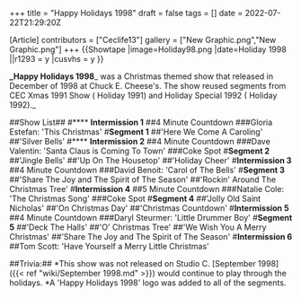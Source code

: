 +++
title = "Happy Holidays 1998"
draft = false
tags = []
date = 2022-07-22T21:29:20Z

[Article]
contributors = ["Ceclife13"]
gallery = ["New Graphic.png","New Graphic.png"]
+++
{{Showtape
|image=Holiday98.png
|date=Holiday 1998
||r1293 = y
|cusvhs = y
}}

**_Happy Holidays 1998**_ was a Christmas themed show that released in December of 1998 at Chuck E. Cheese's. The show reused segments from CEC Xmas 1991 Show  ( Holiday 1991) and Holiday Special 1992  ( Holiday 1992)._

##Show List##
#**** **Intermission 1**
##4 Minute Countdown
###Gloria Estefan: 'This Christmas'
#**Segment 1**
##'Here We Come A Caroling'
##'Silver Bells'
#**** **Intermission 2**
##4 Minute Countdown
###Dave Valentin: 'Santa Claus is Coming To Town'
###Coke Spot
#**Segment 2**
##'Jingle Bells'
##'Up On The Housetop'
##'Holiday Cheer'
#**Intermission 3**
##4 Minute Countdown
###David Benoit: 'Carol of The Bells'
#**Segment 3**
##'Share The Joy and The Spirit of The Season'
##'Rockin' Around The Christmas Tree'
#**Intermission 4**
##5 Minute Countdown
###Natalie Cole: 'The Christmas Song'
###Coke Spot
#**Segment 4**
##'Jolly Old Saint Nicholas'
##'On Christmas Day'
##'Christmas Countdown'
#**Intermission 5**
##4 Minute Countdown
###Daryl Steurmer: 'Little Drummer Boy'
#**Segment 5**
##'Deck The Halls'
##'O' Christmas Tree'
##'We Wish You A Merry Christmas'
##'Share The Joy and The Spirit of The Season'
#**Intermission 6**
##Tom Scott: 'Have Yourself a Merry Little Christmas'


##Trivia:##
*This show was not released on Studio C. [September 1998]({{< ref "wiki/September 1998.md" >}}) would continue to play through the holidays.
*A 'Happy Holidays 1998' logo was added to all of the segments.